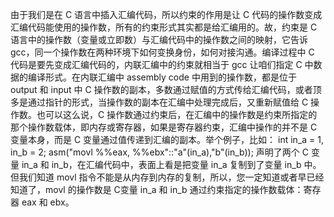 由于我们是在 C 语言中插入汇编代码，所以约束的作用是让 C 代码的操作数变成汇编代码能使用的操作数，所有的约束形式其实都是给汇编用的。故，约束是 C 语言中的操作数（变量或立即数）与汇编代码中的操作数之间的映射，它告诉 gcc，同一个操作数在两种环境下如何变换身份，如何对接沟通。编译过程中 C 代码是要先变成汇编代码的，内联汇编中的约束就相当于 gcc 让咱们指定 C 中数据的编译形式。在内联汇编中 assembly code 中用到的操作数，都是位于 output 和 input 中 C 操作数的副本，多数通过赋值的方式传给汇编代码，或者顶多是通过指针的形式，当操作数的副本在汇编中处理完成后，又重新赋值给 C 操作数。也可以这么说，C 操作数通过约束后，在汇编中的操作数是约束所指定的那个操作数载体，即内存或寄存器，如果是寄存器约束，汇编中操作的并不是 C 变量本身，而是 C 变量通过值传递到汇编的副本。举个例子，比如：
int in_a = 1, in_b = 2;
asm("movl %%eax, %%ebx"::"a"(in_a),"b"(in_b));
声明了两个 C 变量 in_a 和 in_b，在汇编代码中，表面上看是把变量 in_a 复制到了变量 in_b 中。但我们知道 movl 指令不能是从内存到内存的复制，所以，您一定知道或者早已经知道了，movl 的操作数是 C变量 in_a 和 in_b 通过约束指定的操作数载体：寄存器 eax 和 ebx。